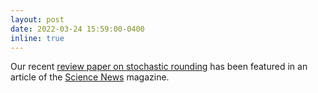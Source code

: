 ```yaml
---
layout: post
date: 2022-03-24 15:59:00-0400
inline: true
---
```


Our recent [review paper on stochastic rounding](https://royalsocietypublishing.org/doi/10.1098/rsos.211631) has been featured in an article of the [Science News](https://www.sciencenews.org/article/rounding-numbers-stochastic-machine-learning-quantum-computing) magazine.
